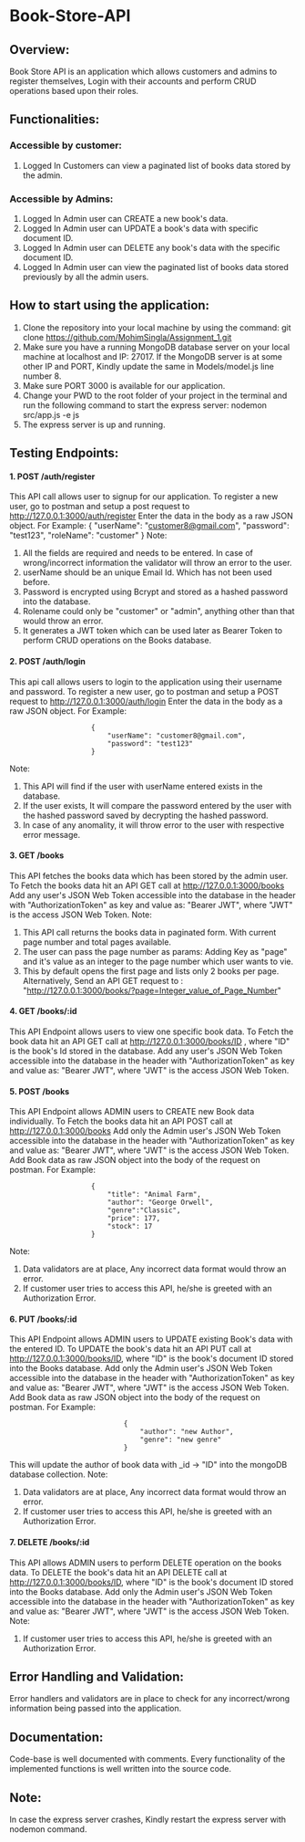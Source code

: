 # Book-Store-API

## Overview:
Book Store API is an application which allows customers and admins to register themselves, Login with their accounts and perform CRUD operations based upon their roles.

## Functionalities:

### Accessible by customer:
1. Logged In Customers can view a paginated list of books data stored by the admin.

### Accessible by Admins:
1. Logged In Admin user can CREATE a new book's data.
2. Logged In Admin user can UPDATE a book's data with specific document ID.
3. Logged In Admin user can DELETE any book's data with the specific document ID.
4. Logged In Admin user can view the paginated list of books data stored previously by all the admin users.

## How to start using the application:
1. Clone the repository into your local machine by using the command:
        git clone https://github.com/MohimSingla/Assignment_1.git
2. Make sure you have a running MongoDB database server on your local machine at localhost and IP: 27017. If the MongoDB server is at some other IP and PORT, Kindly update the same in Models/model.js line number 8.
3. Make sure PORT 3000 is available for our application.
4. Change your PWD to the root folder of your project in the terminal and run the following command to start the express server:
        nodemon src/app.js -e js
5. The express server is up and running.

## Testing Endpoints:
#### 1. POST /auth/register
This API call allows user to signup for our application.
To register a new user, go to postman and setup a post request to http://127.0.0.1:3000/auth/register
Enter the data in the body as a raw JSON object. For Example:
                        {
                            "userName": "customer8@gmail.com",
                            "password": "test123",
                            "roleName": "customer"
                        }
Note: 
1. All the fields are required and needs to be entered. In case of wrong/incorrect information the validator will throw an error to the user.
2. userName should be an unique Email Id. Which has not been used before.
3. Password is encrypted using Bcrypt and stored as a hashed password into the database.
4. Rolename could only be "customer" or "admin", anything other than that would throw an error.
5. It generates a JWT token which can be used later as Bearer Token to perform CRUD operations on the Books database.

#### 2. POST /auth/login
This api call allows users to login to the application using their username and password.
To register a new user, go to postman and setup a POST request to http://127.0.0.1:3000/auth/login
Enter the data in the body as a raw JSON object. For Example:

                        {
                            "userName": "customer8@gmail.com",
                            "password": "test123"
                        }
Note:
1. This API will find if the user with userName entered exists in the database.
2. If the user exists, It will compare the password entered by the user with the hashed password saved by decrypting the hashed password.
3. In case of any anomality, it will throw error to the user with respective error message.

#### 3. GET /books
This API fetches the books data which has been stored by the admin user.
To Fetch the books data hit an API GET call at http://127.0.0.1:3000/books
Add any user's JSON Web Token accessible into the database in the header with "AuthorizationToken" as key and value as: "Bearer JWT", where "JWT" is the access JSON Web Token.
Note:
1. This API call returns the books data in paginated form. With current page number and total pages available. 
2. The user can pass the page number as params: Adding Key as "page" and it's value as an integer to the page number which user wants to vie.
3. This by default opens the first page and lists only 2 books per page.
Alternatively, Send an API GET request to :
        "http://127.0.0.1:3000/books/?page=Integer_value_of_Page_Number"

#### 4. GET /books/:id
This API Endpoint allows users to view one specific book data.
To Fetch the book data hit an API GET call at http://127.0.0.1:3000/books/ID , where "ID" is the book's Id stored in the database.
Add any user's JSON Web Token accessible into the database in the header with "AuthorizationToken" as key and value as: "Bearer JWT", where "JWT" is the access JSON Web Token.

#### 5. POST /books
This API Endpoint allows ADMIN users to CREATE new Book data individually.
To Fetch the books data hit an API POST call at http://127.0.0.1:3000/books
Add only the Admin user's JSON Web Token accessible into the database in the header with "AuthorizationToken" as key and value as: "Bearer JWT", where "JWT" is the access JSON Web Token.
Add Book data as raw JSON object into the body of the request on postman. For Example:

                        {
                            "title": "Animal Farm",
                            "author": "George Orwell",
                            "genre":"Classic",
                            "price": 177,
                            "stock": 17
                        }
Note:
1. Data validators are at place, Any incorrect data format would throw an error.
2. If customer user tries to access this API, he/she is greeted with an Authorization Error.
   
#### 6. PUT /books/:id
This API Endpoint allows ADMIN users to UPDATE existing Book's data with the entered ID.
To UPDATE the book's data hit an API PUT call at http://127.0.0.1:3000/books/ID, where "ID" is the book's document ID stored into the Books database.
Add only the Admin user's JSON Web Token accessible into the database in the header with "AuthorizationToken" as key and value as: "Bearer JWT", where "JWT" is the access JSON Web Token.
Add Book data as raw JSON object into the body of the request on postman. For Example:

                                {
                                    "author": "new Author",
                                    "genre": "new genre"
                                }
This will update the author of book data with _id -> "ID" into the mongoDB database collection.
Note:
1. Data validators are at place, Any incorrect data format would throw an error.
2. If customer user tries to access this API, he/she is greeted with an Authorization Error.
   
#### 7. DELETE /books/:id
This API allows ADMIN users to perform DELETE operation on the books data.
To DELETE the book's data hit an API DELETE call at http://127.0.0.1:3000/books/ID, where "ID" is the book's document ID stored into the Books database.
Add only the Admin user's JSON Web Token accessible into the database in the header with "AuthorizationToken" as key and value as: "Bearer JWT", where "JWT" is the access JSON Web Token.
Note:
1. If customer user tries to access this API, he/she is greeted with an Authorization Error.
 
## Error Handling and Validation:
Error handlers and validators are in place to check for any incorrect/wrong information being passed into the application.

## Documentation:
Code-base is well documented with comments. 
Every functionality of the implemented functions is well written into the source code.

## Note:
In case the express server crashes, Kindly restart the express server with nodemon command.

